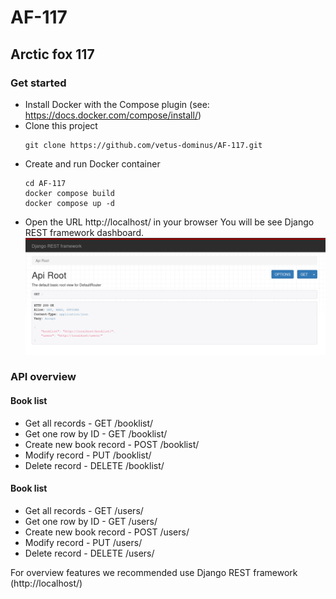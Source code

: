# AF-117
## Arctic fox 117
### Get started
- Install Docker with the Compose plugin (see: https://docs.docker.com/compose/install/)
- Clone this project
  ```shell
  git clone https://github.com/vetus-dominus/AF-117.git
  ```
- Create and run Docker container
  ```shell
  cd AF-117
  docker compose build
  docker compose up -d
  ```
- Open the URL http://localhost/ in your browser
  You will be see Django REST framework dashboard.
  ![Django REST framework](_img/af-117.png)

### API overview
#### Book list
- Get all records - GET /booklist/
- Get one row by ID - GET /booklist/<ID>
- Create new book record - POST /booklist/
- Modify record - PUT /booklist/<ID>
- Delete record - DELETE /booklist/<ID>
#### Book list
- Get all records - GET /users/
- Get one row by ID - GET /users/<ID>
- Create new book record - POST /users/
- Modify record - PUT /users/<ID>
- Delete record - DELETE /users/<ID>

For overview features we recommended use Django REST framework (http://localhost/)
